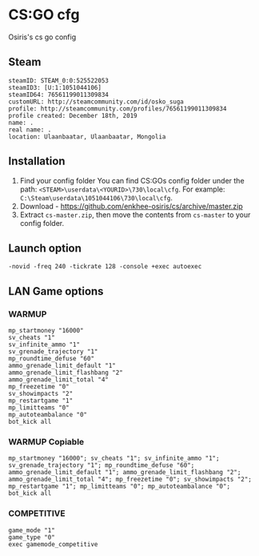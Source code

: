 # CS:GO cfg

Osiris's cs go config

## Steam

```
steamID: STEAM_0:0:525522053
steamID3: [U:1:1051044106]
steamID64: 76561199011309834
customURL: http://steamcommunity.com/id/osko_suga
profile: http://steamcommunity.com/profiles/76561199011309834
profile created: December 18th, 2019
name: .
real name: .
location: Ulaanbaatar, Ulaanbaatar, Mongolia
```

## Installation

1. Find your config folder You can find CS:GOs config folder under the path: `<STEAM>\userdata\<YOURID>\730\local\cfg`. For example: `C:\Steam\userdata\1051044106\730\local\cfg`.
2. Download - https://github.com/enkhee-osiris/cs/archive/master.zip
3. Extract `cs-master.zip`, then move the contents from `cs-master` to your config folder.

## Launch option

```
-novid -freq 240 -tickrate 128 -console +exec autoexec
```

## LAN Game options

### WARMUP

```
mp_startmoney "16000"
sv_cheats "1"
sv_infinite_ammo "1"
sv_grenade_trajectory "1"
mp_roundtime_defuse "60"
ammo_grenade_limit_default "1"
ammo_grenade_limit_flashbang "2"
ammo_grenade_limit_total "4"
mp_freezetime "0"
sv_showimpacts "2"
mp_restartgame "1"
mp_limitteams "0"
mp_autoteambalance "0"
bot_kick all
```

### WARMUP Copiable

```
mp_startmoney "16000"; sv_cheats "1"; sv_infinite_ammo "1"; sv_grenade_trajectory "1"; mp_roundtime_defuse "60"; ammo_grenade_limit_default "1"; ammo_grenade_limit_flashbang "2"; ammo_grenade_limit_total "4"; mp_freezetime "0"; sv_showimpacts "2"; mp_restartgame "1"; mp_limitteams "0"; mp_autoteambalance "0"; bot_kick all
```

### COMPETITIVE

```
game_mode "1"
game_type "0"
exec gamemode_competitive
```

